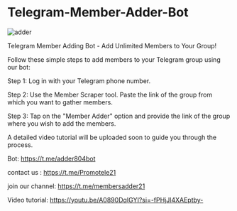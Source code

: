 # Telegram-Member-Adder-Bot

![adder](https://github.com/user-attachments/assets/ecbf4fdb-972c-46ad-b441-5401079736c3)

Telegram Member Adding Bot - Add Unlimited Members to Your Group!

Follow these simple steps to add members to your Telegram group using our bot:

Step 1: Log in with your Telegram phone number.

Step 2: Use the Member Scraper tool. Paste the link of the group from which you want to gather members.

Step 3: Tap on the "Member Adder" option and provide the link of the group where you wish to add the members.

A detailed video tutorial will be uploaded soon to guide you through the process.


 Bot: https://t.me/adder804bot
 
contact us : https://t.me/Promotele21

join our channel: https://t.me/membersadder21

Video tutorial: https://youtu.be/A0890DqIGYI?si=-fPHjJl4XAEptby-
